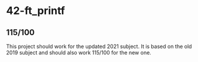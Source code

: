 # 42-ft_printf

## **115/100**

This project should work for the updated 2021 subject. It is based on the old 2019 subject and should also work 115/100 for the new one.
